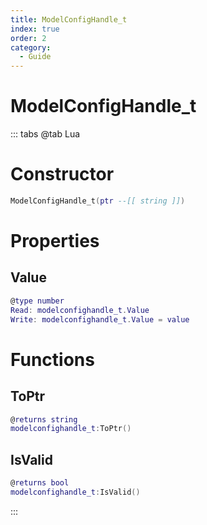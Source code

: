 ```yaml
---
title: ModelConfigHandle_t
index: true
order: 2
category:
  - Guide
---
```


# ModelConfigHandle_t

::: tabs
@tab Lua
# Constructor
```lua
ModelConfigHandle_t(ptr --[[ string ]])
```
# Properties
## Value 
```lua
@type number
Read: modelconfighandle_t.Value
Write: modelconfighandle_t.Value = value
```
# Functions
## ToPtr
```lua
@returns string
modelconfighandle_t:ToPtr()
```
## IsValid
```lua
@returns bool
modelconfighandle_t:IsValid()
```

:::